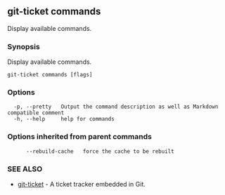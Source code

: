 ## git-ticket commands

Display available commands.

### Synopsis

Display available commands.

```
git-ticket commands [flags]
```

### Options

```
  -p, --pretty   Output the command description as well as Markdown compatible comment
  -h, --help     help for commands
```

### Options inherited from parent commands

```
      --rebuild-cache   force the cache to be rebuilt
```

### SEE ALSO

* [git-ticket](git-ticket.md)	 - A ticket tracker embedded in Git.

